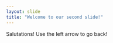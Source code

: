 ```yaml
---
layout: slide
title: "Welcome to our second slide!"
---
```

Salutations!
Use the left arrow to go back!